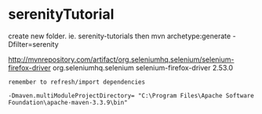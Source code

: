 # serenityTutorial

create new folder. 
	ie. serenity-tutorials
then
	mvn archetype:generate -Dfilter=serenity	
	
http://mvnrepository.com/artifact/org.seleniumhq.selenium/selenium-firefox-driver
	<dependency>
    <groupId>org.seleniumhq.selenium</groupId>
    <artifactId>selenium-firefox-driver</artifactId>
    <version>2.53.0</version>
  </dependency>

	remember to refresh/import dependencies
	
	-Dmaven.multiModuleProjectDirectory= "C:\Program Files\Apache Software Foundation\apache-maven-3.3.9\bin"
